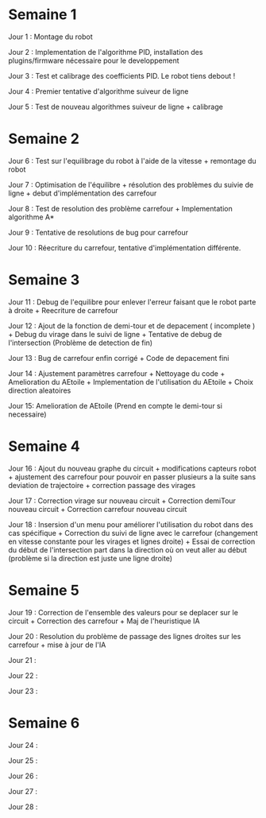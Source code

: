 # Semaine 1

Jour 1 : Montage du robot

Jour 2 : Implementation de l'algorithme PID, installation des plugins/firmware nécessaire pour le developpement

Jour 3 : Test et calibrage des coefficients PID. Le robot tiens debout !

Jour 4 : Premier tentative d'algorithme suiveur de ligne

Jour 5 : Test de nouveau algorithmes suiveur de ligne + calibrage 

# Semaine 2

Jour 6 : Test sur l'equilibrage du robot à l'aide de la vitesse + remontage du robot

Jour 7 : Optimisation de l'équilibre + résolution des problèmes du suivie de ligne + debut d'implémentation des carrefour

Jour 8 : Test de resolution des problème carrefour + Implementation algorithme A*

Jour 9 : Tentative de resolutions de bug pour carrefour

Jour 10 : Réecriture du carrefour, tentative d'implémentation différente.

# Semaine 3

Jour 11 : Debug de l'equilibre pour enlever l'erreur faisant que le robot parte à droite + Reecriture de carrefour

Jour 12 : Ajout de la fonction de demi-tour et de depacement ( incomplete ) + Debug du virage dans le suivi de ligne + Tentative de debug de l'intersection (Problème de detection de fin)

Jour 13 : Bug de carrefour enfin corrigé + Code de depacement fini

Jour 14 : Ajustement paramètres carrefour + Nettoyage du code + Amelioration du AEtoile + Implementation de l'utilisation du AEtoile + Choix direction aleatoires

Jour 15: Amelioration de AEtoile (Prend en compte le demi-tour si necessaire)

# Semaine 4

Jour 16 : Ajout du nouveau graphe du circuit + modifications capteurs robot + ajustement des carrefour pour pouvoir en passer plusieurs a la suite sans deviation de trajectoire + correction passage des virages

Jour 17 : Correction virage sur nouveau circuit + Correction demiTour nouveau circuit + Correction carrefour nouveau circuit

Jour 18 : Insersion d'un menu pour améliorer l'utilisation du robot dans des cas spécifique + Correction du suivi de ligne avec le carrefour (changement en vitesse constante pour les virages et lignes droite) + Essai de correction du début de l'intersection part dans la direction où on veut aller au début (problème si la direction est juste une ligne droite) 

# Semaine 5

Jour 19 : Correction de l'ensemble des valeurs pour se deplacer sur le circuit + Correction des carrefour + Maj de l'heuristique IA

Jour 20 : Resolution du problème de passage des lignes droites sur les carrefour + mise à jour de l'IA

Jour 21 : 

Jour 22 : 

Jour 23 : 

# Semaine 6

Jour 24 : 

Jour 25 : 

Jour 26 : 

Jour 27 : 

Jour 28 : 
